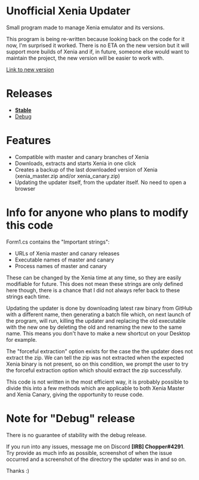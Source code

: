 # Unofficial Xenia Updater
Small program made to manage Xenia emulator and its versions.

This program is being re-written because looking back on the code for it now, I'm surprised it worked. There is no ETA on the new version but it will support more builds of Xenia and if, in future, someone else would want to maintain the project, the new version will be easier to work with.

[Link to new version](https://github.com/Chopper1337/XeniaUpdater/tree/Rewrite)

# Releases

* [**Stable**](https://github.com/Chopper1337/XeniaUpdater/raw/main/bin/Release/XeniaUpdater.exe)
* [Debug](https://github.com/Chopper1337/XeniaUpdater/raw/main/bin/Debug/XeniaUpdater.exe)

# Features

* Compatible with master and canary branches of Xenia
* Downloads, extracts and starts Xenia in one click
* Creates a backup of the last downloaded version of Xenia (xenia_master.zip and/or xenia_canary.zip)
* Updating the updater itself, from the updater itself. No need to open a browser

# Info for anyone who plans to modify this code

Form1.cs contains the "Important strings":
* URLs of Xenia master and canary releases
* Executable names of master and canary
* Process names of master and canary

These can be changed by the Xenia time at any time, so they are easily modifiable for future. This does not mean these strings are only defined here though, there is a chance that I did not always refer back to these strings each time.

Updating the updater is done by downloading latest raw binary from GitHub with a different name, then generating a batch file which, on next launch of the program, will run, killing the updater and replacing the old executable with the new one by deleting the old and renaming the new to the same name. This means you don't have to make a new shortcut on your Desktop for example.

The "forceful extraction" option exists for the case the the updater does not extract the zip. We can tell the zip was not extracted when the expected Xenia binary is not present, so on this condition, we prompt the user to try the forceful extraction option which should extract the zip successfully.

This code is not written in the most efficient way, it is probably possible to divide this into a few methods which are applicable to both Xenia Master and Xenia Canary, giving the opportunity to reuse code. 

# Note for "Debug" release

There is no guarantee of stability with the debug release.

If you run into any issues, message me on Discord **[IRB] Chopper#4291**.
Try provide as much info as possible, screenshot of when the issue occurred and a screenshot of the directory the updater was in and so on.

Thanks :)
